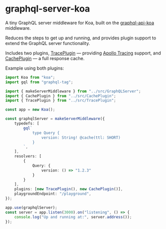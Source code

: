 # graphql-server-koa

A tiny GraphQL server middleware for Koa, built on the [graphql-api-koa](https://github.com/jaydenseric/graphql-api-koa) middleware.

Reduces the steps to get up and running, and provides plugin support to extend the GraphQL server functionality.

Includes two plugins, [TracePlugin](./src/TracePlugin.ts) &mdash; providing [Apollo Tracing](https://github.com/apollographql/apollo-tracing) support, and [CachePlugin](./src/CachePlugin.ts) &mdash; a full response cache.

Example using both plugins:

```typescript
import Koa from "koa";
import gql from "graphql-tag";

import { makeServerMiddleware } from "../src/GraphQLServer";
import { CachePlugin } from "../src/CachePlugin";
import { TracePlugin } from "../src/TracePlugin";

const app = new Koa();

const graphqlServer = makeServerMiddleware({
    typedefs: [
        gql`
            type Query {
                version: String! @cache(ttl: SHORT)
            }
        `,
    ],
    resolvers: [
        {
            Query: {
                version: () => "1.2.3"
            }
        }
    ],
    plugins: [new TracePlugin(), new CachePlugin()],
    playgroundEndpoint: "/playground",
});

app.use(graphqlServer);
const server = app.listen(3000).on("listening", () => {
    console.log("Up and running at:", server.address());
});
```
